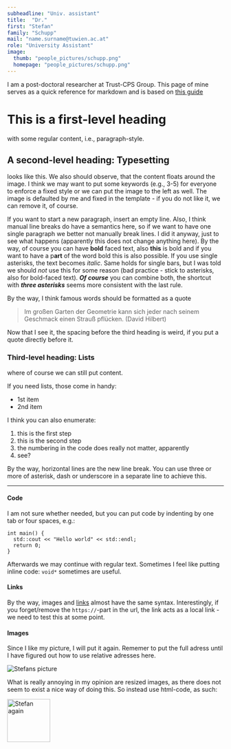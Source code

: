 ```yaml
---
subheadline: "Univ. assistant"
title:  "Dr."
first: "Stefan"
family: "Schupp"
mail: "name.surname@tuwien.ac.at"
role: "University Assistant"
image:
  thumb: "people_pictures/schupp.png"
  homepage: "people_pictures/schupp.png"
---
```


I am a post-doctoral researcher at Trust-CPS Group. This page of mine serves as a quick reference for markdown and is based on [this guide](https://www.markdownguide.org/basic-syntax/)


# This is a first-level heading

with some regular content, i.e., paragraph-style.

## A second-level heading: Typesetting

looks like this. We also should observe, that the content floats around the image. I think we may want to put some keywords (e.g., 3-5) for everyone to enforce a fixed style or we can put the image to the left as well. The image is defaulted by me and fixed in the template - if you do not like it, we can remove it, of course.

If you want to start a new paragraph, insert an empty line. Also, I think manual line breaks do have a semantics here, so if we want to have one single paragraph we better not manually break lines.
I did it anyway, just to see what happens (apparently this does not change anything here). By the way, of course you can have __bold__ faced text, also **this** is bold and if you want to have a p**art** of the word bold this is also possible. If you use single asterisks, the text becomes *italic*. Same holds for single bars, but I was told we should _not_ use this for some reason (bad practice - stick to asterisks, also for bold-faced text). __*Of course*__ you can combine both, the shortcut with ***three asterisks*** seems more consistent with the last rule.

By the way, I think famous words should be formatted as a quote
> Im großen Garten der Geometrie kann sich jeder nach seinem Geschmack einen Strauß pflücken. (David Hilbert)

Now that I see it, the spacing before the third heading is weird, if you put a quote directly before it.

### Third-level heading: Lists

where of course we can still put content.

If you need lists, those come in handy:
- 1st item
- 2nd item


I think you can also enumerate:
1. this is the first step
2. this is the second step
1. the numbering in the code does really not matter, apparently
1. see?

By the way, horizontal lines are the new line break. You can use three or more of asterisk, dash or underscore in a separate line to achieve this.

***

#### Code

I am not sure whether needed, but you can put code by indenting by one tab or four spaces, e.g.:

    int main() {
      std::cout << "Hello world" << std::endl;
      return 0;
    }

Afterwards we may continue with regular text. Sometimes I feel like putting inline code: `void*` sometimes are useful.

#### Links

By the way, images and [links](http://www.stefanschupp.de) almost have the same syntax.
Interestingly, if you forget/remove the `https://`-part in the url, the link acts as a local link - we need to test this at some point.

#### Images

Since I like my picture, I will put it again. Rememer to put the full adress until I have figured out how to use relative adresses here.

![Stefans picture](https://trust-cps-group.github.io/images/people_pictures/schupp.png "Look mum, I can add a mouseover text!")

What is really annoying in my opinion are resized images, as there does not seem to exist a nice way of doing this. So instead use html-code, as such:

<img src="https://trust-cps-group.github.io/images/people_pictures/schupp.png" alt="Stefan again" width="100" height="auto">

